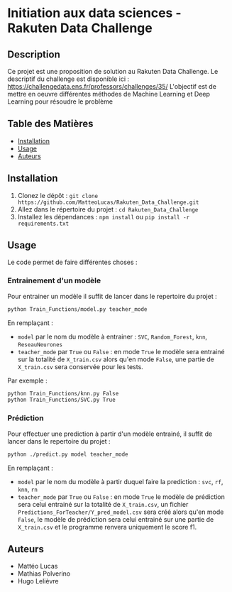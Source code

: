 # Initiation aux data sciences - Rakuten Data Challenge 

## Description
Ce projet est une proposition de solution au Rakuten Data Challenge.
Le descriptif du challenge est disponible ici : https://challengedata.ens.fr/professors/challenges/35/
L'objectif est de mettre en oeuvre différentes méthodes de Machine Learning et Deep Learning pour résoudre le problème

## Table des Matières
- [Installation](#installation)
- [Usage](#usage)
- [Auteurs](#auteurs)

## Installation
1. Clonez le dépôt : `git clone https://github.com/MatteoLucas/Rakuten_Data_Challenge.git`
2. Allez dans le répertoire du projet : `cd Rakuten_Data_Challenge`
3. Installez les dépendances : `npm install` ou `pip install -r requirements.txt`

## Usage
Le code permet de faire différentes choses :
### Entrainement d'un modèle
Pour entrainer un modèle il suffit de lancer dans le repertoire du projet :
```bash
python Train_Functions/model.py teacher_mode
```
En remplaçant : 
- `model` par le nom du modèle à entrainer : `SVC`, `Random_Forest`, `knn`, `ReseauNeurones`
- `teacher_mode` par `True` ou `False` : en mode `True` le modèle sera entrainé sur la totalité de `X_train.csv` alors qu'en mode `False`, une partie de `X_train.csv` sera conservée pour les tests.

Par exemple :
```bash
python Train_Functions/knn.py False
python Train_Functions/SVC.py True
```
### Prédiction
Pour effectuer une prediction à partir d'un modèle entrainé, il suffit de lancer dans le repertoire du projet :
```bash
python ./predict.py model teacher_mode
```
En remplaçant : 
- `model` par le nom du modèle à partir duquel faire la prediction : `svc`, `rf`, `knn`, `rn`
- `teacher_mode` par `True` ou `False` : en mode `True` le modèle de prédiction sera celui entrainé sur la totalité de `X_train.csv`, un fichier `Predictions_ForTeacher/Y_pred_model.csv` sera créé alors qu'en mode `False`, le modèle de prédiction sera celui entrainé sur une partie de `X_train.csv` et le programme renvera uniquement le score f1.

## Auteurs
- Mattéo Lucas
- Mathias Polverino
- Hugo Lelièvre